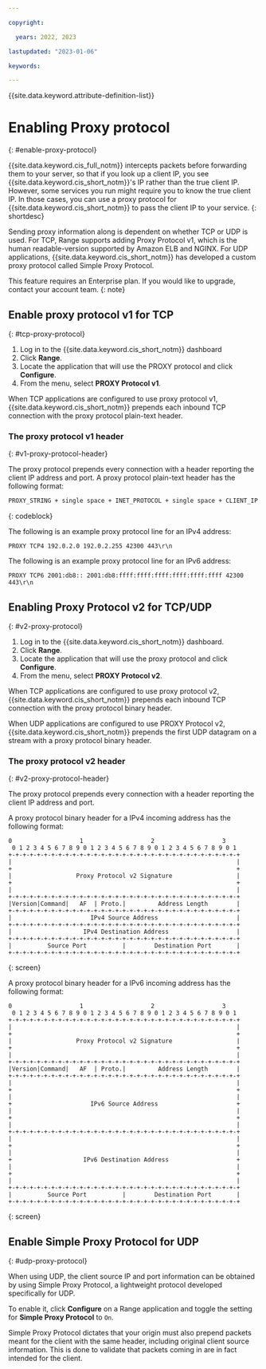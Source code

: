 ```yaml
---

copyright:

  years: 2022, 2023

lastupdated: "2023-01-06"

keywords:

---
```


{{site.data.keyword.attribute-definition-list}}

# Enabling Proxy protocol
{: #enable-proxy-protocol}

{{site.data.keyword.cis_full_notm}} intercepts packets before forwarding them to your server, so that if you look up a client IP, you see {{site.data.keyword.cis_short_notm}}'s IP rather than the true client IP. However, some services you run might require you to know the true client IP. In those cases, you can use a proxy protocol for {{site.data.keyword.cis_short_notm}} to pass the client IP to your service.
{: shortdesc}

Sending proxy information along is dependent on whether TCP or UDP is used. For TCP, Range supports adding Proxy Protocol v1, which is the human readable-version supported by Amazon ELB and NGINX. For UDP applications, {{site.data.keyword.cis_short_notm}} has developed a custom proxy protocol called Simple Proxy Protocol.

This feature requires an Enterprise plan. If you would like to upgrade, contact your account team.
{: note}

## Enable proxy protocol v1 for TCP
{: #tcp-proxy-protocol}

1. Log in to the {{site.data.keyword.cis_short_notm}} dashboard
1. Click **Range**.
1. Locate the application that will use the PROXY protocol and click **Configure**.
1. From the menu, select **PROXY Protocol v1**.

When TCP applications are configured to use proxy protocol v1, {{site.data.keyword.cis_short_notm}} prepends each inbound TCP connection with the proxy protocol plain-text header.

### The proxy protocol v1 header
{: #v1-proxy-protocol-header}

The proxy protocol prepends every connection with a header reporting the client IP address and port. A proxy protocol plain-text header has the following format:

```sh
PROXY_STRING + single space + INET_PROTOCOL + single space + CLIENT_IP + single space + PROXY_IP + single space + CLIENT_PORT + single space + PROXY_PORT + "\r\n"
```
{: codeblock}

The following is an example proxy protocol line for an IPv4 address:

`PROXY TCP4 192.0.2.0 192.0.2.255 42300 443\r\n`

The following is an example proxy protocol line for an IPv6 address:

`PROXY TCP6 2001:db8:: 2001:db8:ffff:ffff:ffff:ffff:ffff:ffff 42300 443\r\n`


## Enabling Proxy Protocol v2 for TCP/UDP
{: #v2-proxy-protocol}

1. Log in to the {{site.data.keyword.cis_short_notm}} dashboard.
1. Click **Range**.
1. Locate the application that will use the proxy protocol and click **Configure**.
1. From the menu, select **PROXY Protocol v2**.

When TCP applications are configured to use proxy protocol v2, {{site.data.keyword.cis_short_notm}} prepends each inbound TCP connection with the proxy protocol binary header.

When UDP applications are configured to use PROXY Protocol v2, {{site.data.keyword.cis_short_notm}} prepends the first UDP datagram on a stream with a proxy protocol binary header.

### The proxy protocol v2 header
{: #v2-proxy-protocol-header}

The proxy protocol prepends every connection with a header reporting the client IP address and port.

A proxy protocol binary header for a IPv4 incoming address has the following format:

```text
0                   1                   2                   3
 0 1 2 3 4 5 6 7 8 9 0 1 2 3 4 5 6 7 8 9 0 1 2 3 4 5 6 7 8 9 0 1
+-+-+-+-+-+-+-+-+-+-+-+-+-+-+-+-+-+-+-+-+-+-+-+-+-+-+-+-+-+-+-+-+
|                                                               |
+                                                               +
|                  Proxy Protocol v2 Signature                  |
+                                                               +
|                                                               |
+-+-+-+-+-+-+-+-+-+-+-+-+-+-+-+-+-+-+-+-+-+-+-+-+-+-+-+-+-+-+-+-+
|Version|Command|   AF  | Proto.|         Address Length        |
+-+-+-+-+-+-+-+-+-+-+-+-+-+-+-+-+-+-+-+-+-+-+-+-+-+-+-+-+-+-+-+-+
|                      IPv4 Source Address                      |
+-+-+-+-+-+-+-+-+-+-+-+-+-+-+-+-+-+-+-+-+-+-+-+-+-+-+-+-+-+-+-+-+
|                    IPv4 Destination Address                   |
+-+-+-+-+-+-+-+-+-+-+-+-+-+-+-+-+-+-+-+-+-+-+-+-+-+-+-+-+-+-+-+-+
|          Source Port          |        Destination Port       |
+-+-+-+-+-+-+-+-+-+-+-+-+-+-+-+-+-+-+-+-+-+-+-+-+-+-+-+-+-+-+-+-+
```
{: screen}

A proxy protocol binary header for a IPv6 incoming address has the following format:

```text
0                   1                   2                   3
 0 1 2 3 4 5 6 7 8 9 0 1 2 3 4 5 6 7 8 9 0 1 2 3 4 5 6 7 8 9 0 1
+-+-+-+-+-+-+-+-+-+-+-+-+-+-+-+-+-+-+-+-+-+-+-+-+-+-+-+-+-+-+-+-+
|                                                               |
+                                                               +
|                  Proxy Protocol v2 Signature                  |
+                                                               +
|                                                               |
+-+-+-+-+-+-+-+-+-+-+-+-+-+-+-+-+-+-+-+-+-+-+-+-+-+-+-+-+-+-+-+-+
|Version|Command|   AF  | Proto.|         Address Length        |
+-+-+-+-+-+-+-+-+-+-+-+-+-+-+-+-+-+-+-+-+-+-+-+-+-+-+-+-+-+-+-+-+
|                                                               |
+                                                               +
|                                                               |
+                      IPv6 Source Address                      +
|                                                               |
+                                                               +
|                                                               |
+-+-+-+-+-+-+-+-+-+-+-+-+-+-+-+-+-+-+-+-+-+-+-+-+-+-+-+-+-+-+-+-+
|                                                               |
+                                                               +
|                                                               |
+                    IPv6 Destination Address                   +
|                                                               |
+                                                               +
|                                                               |
+-+-+-+-+-+-+-+-+-+-+-+-+-+-+-+-+-+-+-+-+-+-+-+-+-+-+-+-+-+-+-+-+
|          Source Port          |        Destination Port       |
+-+-+-+-+-+-+-+-+-+-+-+-+-+-+-+-+-+-+-+-+-+-+-+-+-+-+-+-+-+-+-+-+
```
{: screen}

## Enable Simple Proxy Protocol for UDP
{: #udp-proxy-protocol}

When using UDP, the client source IP and port information can be obtained by using Simple Proxy Protocol, a lightweight protocol developed specifically for UDP.

To enable it, click **Configure** on a Range application and toggle the setting for **Simple Proxy Protocol** to `On`.

Simple Proxy Protocol dictates that your origin must also prepend packets meant for the client with the same header, including original client source information. This is done to validate that packets coming in are in fact intended for the client.
